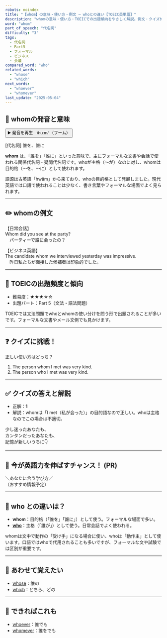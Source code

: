 ```yaml
---
robots: noindex
title: "【whom】の意味・使い方・例文 ― whoとの違い【TOEIC英単語】"
description: "whomの意味・使い方・TOEICでの出題傾向をやさしく解説。例文・クイズ付きでwhoとの違いもわかりやすく学べます。"
word: "whom"
part_of_speech: "代名詞"
difficulty: "3"
tags:
  - 代名詞
  - Part5
  - フォーマル
  - ビジネス
  - 会議
compared_word: "who"
related_words:
  - "whose"
  - "which"
next_words:
  - "whoever"
  - "whomever"
last_update: "2025-05-04"
---
```


## 🔰 whomの発音と意味

<button class="play-audio" onclick="playTTS('whom')">
  <span class="play-audio-main">
    ▶️ 発音を再生　/huːm/
  </span>
  <span class="play-audio-sub">
    （フーム）
  </span>
</button>

[代名詞] 誰を、誰に

**whom** は、「誰を」「誰に」といった意味で、主にフォーマルな文書や会話で使われる関係代名詞・疑問代名詞です。whoが主格（～が）なのに対し、whomは目的格（～を、～に）として使われます。

語源は古英語「hwām」から来ており、whoの目的格として発展しました。現代英語では口語で使われることは少なく、書き言葉やフォーマルな場面でよく見られます。

---

## ✏️ whomの例文

【日常会話】  
Whom did you see at the party?  
　パーティーで誰に会ったの？

【ビジネス英語】  
The candidate whom we interviewed yesterday was impressive.  
　昨日私たちが面接した候補者は印象的でした。

---

## 🎯 TOEICの出題頻度と傾向

- 難易度：★★★☆☆
- 出題パート：Part 5（文法・語法問題）

TOEICでは文法問題でwhoとwhomの使い分けを問う形で出題されることが多いです。フォーマルな文書やメール文例でも見かけます。

---

## ❓ クイズに挑戦！

正しい使い方はどっち？

1. The person whom I met was very kind.  
2. The person who I met was very kind.

---

## ✅ クイズの答えと解説

- 正解：**1**
- 解説：whomは「I met（私が会った）」の目的語なので正しい。whoは主格なのでこの場合は不適切。

少し迷ったあなたも、  
カンタンだったあなたも、  
記憶が新しいうちに👇️

---

## 🚀 今が英語力を伸ばすチャンス！ (PR)

<div class="info-center">
＼あなたに合う学び方／<br>  
（おすすめ情報予定）
</div>

---

## 🤔  who との違いは？

- **whom**：目的格（「誰を」「誰に」）として使う。フォーマルな場面で多い。
- **[who](/who)**：主格（「誰が」）として使う。日常会話でよく使われる。

whomは文中で動作の「受け手」になる場合に使い、whoは「動作主」として使います。口語ではwhoで代用されることも多いですが、フォーマルな文や試験では区別が重要です。

---

## 🧩 あわせて覚えたい

- [whose](/whose)：誰の
- [which](/which)：どちら、どの

---

## 📖 できればこれも

- [whoever](/whoever)：誰でも
- [whomever](/whomever)：誰をでも

<!-- cvid: aid45_bid03 -->
